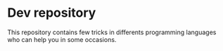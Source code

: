 # Dev repository

This repository contains few tricks in differents programming languages who can help you in some occasions.
